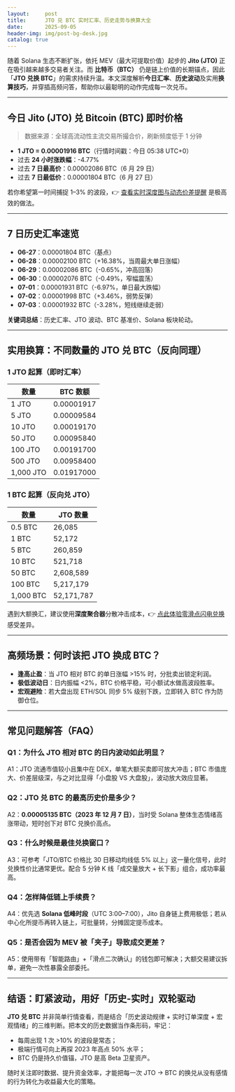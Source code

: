```yaml
---
layout:     post
title:      JTO 兑 BTC 实时汇率、历史走势与换算大全
date:       2025-09-05
header-img: img/post-bg-desk.jpg
catalog: true
---
```


随着 Solana 生态不断扩张，依托 MEV（最大可提取价值）起步的 **Jito (JTO)** 正在吸引越来越多交易者关注。而 **比特币（BTC）** 仍是链上价值的长期锚点，因此「**JTO 兑换 BTC**」的需求持续升温。本文深度解析**今日汇率**、**历史波动**及实用**换算技巧**，并穿插高频问答，帮助你以最聪明的动作完成每一次兑币。

---

## 今日 Jito (JTO) 兑 Bitcoin (BTC) 即时价格

> 数据来源：全球高流动性主流交易所撮合价，刷新频度低于 1 分钟

- **1 JTO = 0.00001916 BTC**（行情时间戳：今日 05:38 UTC+0）
- 过去 **24 小时涨跌幅**：-4.77%  
- 过去 **7 日最高价**：0.00002086 BTC（6 月 29 日）  
- 过去 **7 日最低价**：0.00001804 BTC（6 月 27 日）

若你希望第一时间捕捉 1–3% 的波段，👉 [查看实时深度图与动态价差提醒](https://okxdog.com/) 是极高效的做法。

---

## 7 日历史汇率速览

- **06-27**：0.00001804 BTC（基点）  
- **06-28**：0.00002100 BTC（+16.38%，当周最大单日涨幅）  
- **06-29**：0.00002086 BTC（-0.65%，冲高回落）  
- **06-30**：0.00002076 BTC（-0.49%，窄幅震荡）  
- **07-01**：0.00001931 BTC（-6.97%，单日最大跌幅）  
- **07-02**：0.00001998 BTC（+3.46%，弱势反弹）  
- **07-03**：0.00001932 BTC（-3.28%，短线继续走弱）

**关键词总结**：历史汇率、JTO 波动、BTC 基准价、Solana 板块轮动。

---

## 实用换算：不同数量的 JTO 兑 BTC（反向同理）

### 1 JTO 起算（即时汇率）

| 数量 | BTC 数额 |
|---|---|
| 1 JTO | 0.00001917 |
| 5 JTO | 0.00009584 |
| 10 JTO | 0.00019170 |
| 50 JTO | 0.00095840 |
| 100 JTO | 0.00191700 |
| 500 JTO | 0.00958400 |
| 1,000 JTO | 0.01917000 |

### 1 BTC 起算（反向兑 JTO）

| 数量 | JTO 数量 |
|---|---|
| 0.5 BTC | 26,085 |
| 1 BTC | 52,172 |
| 5 BTC | 260,859 |
| 10 BTC | 521,718 |
| 50 BTC | 2,608,589 |
| 100 BTC | 5,217,179 |
| 1,000 BTC | 52,171,787 |

遇到大额换汇，建议使用**深度聚合器**分散冲击成本，👉 [点此体验零滑点闪电兑换](https://okxdog.com/) 感受差异。

---

## 高频场景：何时该把 JTO 换成 BTC？

- **逢高止盈**：当 JTO 相对 BTC 的单日涨幅 >15% 时，分批卖出锁定利润。
- **极低波动日**：日内振幅 <2%，BTC 价格平稳，可小额试水做高波段胜率。
- **宏观避险**：若大盘出现 ETH/SOL 同步 5% 级别下跌，立即转入 BTC 作为防御仓位。

---

## 常见问题解答（FAQ）

### Q1：为什么 JTO 相对 BTC 的日内波动如此明显？

A1：JTO 流通市值较小且集中在 DEX，单笔大额买卖即可放大冲击；BTC 市值庞大、价差层级深，与之对比显得「小盘股 VS 大盘股」，波动放大效应显著。

### Q2：JTO 兑 BTC 的最高历史价是多少？

A2：**0.00005135 BTC（2023 年 12 月 7 日）**，当时受 Solana 整体生态情绪高涨带动，短时创下对 BTC 兑换价高点。

### Q3：什么时候是最佳兑换窗口？

A3：可参考「JTO/BTC 价格比 30 日移动均线低 5% 以上」这一量化信号，此时兑换性价比通常更优。配合 5 分钟 K 线「成交量放大 + 长下影」组合，成功率最高。

### Q4：怎样降低链上手续费？

A4：优先选 **Solana 低峰时段**（UTC 3:00–7:00），Jito 自身链上费用极低；若从中心化所提币再转入链上，可批量转，分摊固定提币成本。

### Q5：是否会因为 MEV 被「夹子」导致成交更差？

A5：使用带有「智能路由」+「滑点二次确认」的钱包即可解决；大额交易建议拆单，避免一次性暴露全部委托。

---

## 结语：盯紧波动，用好「历史-实时」双轮驱动

**JTO 兑 BTC** 并非简单行情查看，而是结合「历史波动规律 + 实时订单深度 + 宏观情绪」的三维判断。把本文的历史数据当作条形码，牢记：  
- 每周出现 1 次 >10% 的波段是常态；  
- 极端行情可向上再探 2023 年高点 50% 水平；  
- BTC 仍是持久价值锚，JTO 是高 Beta 卫星资产。

随时关注即时数据、提升资金效率，才能把每一次 JTO → BTC 的换兑从没有感情的行为转化为收益最大化的策略。